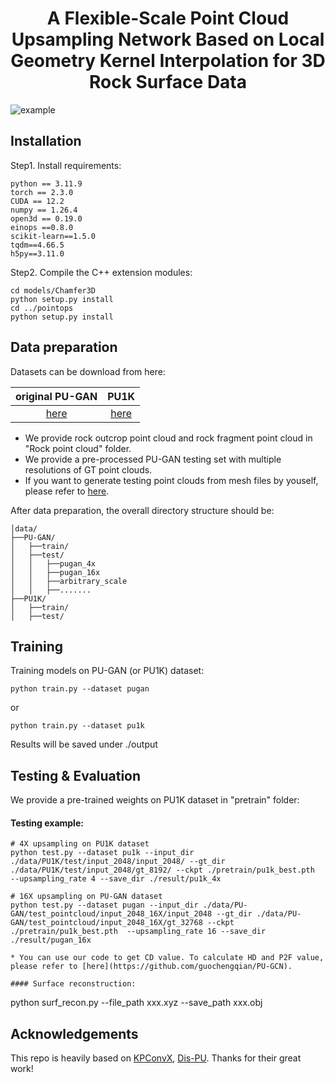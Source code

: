<div align='center'>
<h1>A Flexible-Scale Point Cloud Upsampling Network Based on Local Geometry Kernel Interpolation for 3D Rock Surface Data</h1>
</div>

![example](./vis.png) 

##  Installation 
Step1. Install requirements:
```
python == 3.11.9
torch == 2.3.0
CUDA == 12.2
numpy == 1.26.4
open3d == 0.19.0
einops ==0.8.0
scikit-learn==1.5.0
tqdm==4.66.5
h5py==3.11.0
```
Step2. Compile the C++ extension modules:
```
cd models/Chamfer3D
python setup.py install
cd ../pointops
python setup.py install
```


##  Data preparation 

Datasets can be download from here:

| original PU-GAN | PU1K |
|:-------------:|:---------------:|
|  [here](https://github.com/liruihui/PU-GAN) | [here](https://github.com/guochengqian/PU-GCN) |


* We provide rock outcrop point cloud and rock fragment point cloud in "Rock point cloud" folder.
* We provide a pre-processed PU-GAN testing set with multiple resolutions of GT point clouds.
* If you want to generate testing point clouds from mesh files by youself, please refer to [here](https://github.com/yunhe20/Grad-PU).

After data preparation, the overall directory structure should be:
```
│data/
├──PU-GAN/
│   ├──train/
│   ├──test/
│   │   ├──pugan_4x
│   │   ├──pugan_16x
│   │   ├──arbitrary_scale
│   │   ├──.......
├──PU1K/
│   ├──train/
│   ├──test/
```

##   Training 


Training models on PU-GAN (or PU1K) dataset:
```
python train.py --dataset pugan
```
or
```
python train.py --dataset pu1k
```
Results will be saved under ./output


##  Testing & Evaluation

We provide a pre-trained weights on PU1K dataset in "pretrain" folder:

#### Testing example:
```
# 4X upsampling on PU1K dataset
python test.py --dataset pu1k --input_dir ./data/PU1K/test/input_2048/input_2048/ --gt_dir ./data/PU1K/test/input_2048/gt_8192/ --ckpt ./pretrain/pu1k_best.pth  --upsampling_rate 4 --save_dir ./result/pu1k_4x

# 16X upsampling on PU-GAN dataset
python test.py --dataset pugan --input_dir ./data/PU-GAN/test_pointcloud/input_2048_16X/input_2048 --gt_dir ./data/PU-GAN/test_pointcloud/input_2048_16X/gt_32768 --ckpt ./pretrain/pu1k_best.pth  --upsampling_rate 16 --save_dir ./result/pugan_16x

* You can use our code to get CD value. To calculate HD and P2F value, please refer to [here](https://github.com/guochengqian/PU-GCN). 

#### Surface reconstruction:
```
python surf_recon.py --file_path xxx.xyz --save_path xxx.obj

## Acknowledgements
This repo is heavily based on [KPConvX](https://github.com/apple/ml-kpconvx), [Dis-PU](https://github.com/liruihui/Dis-PU). Thanks for their great work!